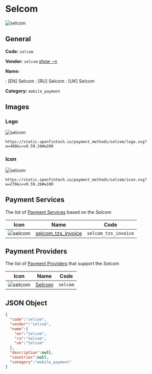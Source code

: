 
# Selcom 
![selcom](https://static.openfintech.io/payment_methods/selcom/logo.svg?w=400&c=v0.59.26#w200)  

## General 
**Code:** `selcom` 
 
**Vendor:** `selcom` [show -->](/vendors/selcom/) 
 
**Name:** 
 
:	[EN] Selcom 
:	[RU] Selcom 
:	[UK] Selcom 
 
**Category:** `mobile_payment` 
 

## Images 

### Logo 
![selcom](https://static.openfintech.io/payment_methods/selcom/logo.svg?w=400&c=v0.59.26#w200)  

```
https://static.openfintech.io/payment_methods/selcom/logo.svg?w=400&c=v0.59.26#w200
```  

### Icon 
![selcom](https://static.openfintech.io/payment_methods/selcom/icon.svg?w=278&c=v0.59.26#w100)  

```
https://static.openfintech.io/payment_methods/selcom/icon.svg?w=278&c=v0.59.26#w100
```  

## Payment Services 
 
The list of [Payment Services](/payment-services/) based on the _Selcom_ 

|Icon|Name|Code| 
|:---:|:---:|:---:| 
|![selcom](https://static.openfintech.io/payment_methods/selcom/icon.svg?w=278&c=v0.59.26#w100) |[selcom_tzs_invoice](/payment-services/selcom_tzs_invoice/)|`selcom_tzs_invoice`| 
 

## Payment Providers 
 
The list of [Payment Providers](/payment-providers/) that support the _Selcom_ 

|Icon|Name|Code| 
|:---:|:---:|:---:| 
|![selcom](https://static.openfintech.io/payment_providers/selcom/icon.svg?w=278&c=v0.59.26#w100) |[Selcom](/payment-providers/selcom/)|`selcom`| 
 

## JSON Object 

```json
{
  "code":"selcom",
  "vendor":"selcom",
  "name":{
    "en":"Selcom",
    "ru":"Selcom",
    "uk":"Selcom"
  },
  "description":null,
  "countries":null,
  "category":"mobile_payment"
}
```  
